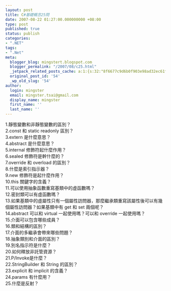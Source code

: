 ```yaml
---
layout: post
title: C#基礎概念25問
date: 2007-08-22 01:27:00.000000000 +08:00
type: post
published: true
status: publish
categories:
- ".NET"
tags:
- ".Net"
meta:
  blogger_blog: mingstert.blogspot.com
  blogger_permalink: "/2007/08/c25.html"
  _jetpack_related_posts_cache: a:1:{s:32:"8f6677c9d6b0f903e98ad32ec61f8deb";a:2:{s:7:"expires";i:1455507272;s:7:"payload";a:3:{i:0;a:1:{s:2:"id";i:338;}i:1;a:1:{s:2:"id";i:100;}i:2;a:1:{s:2:"id";i:300;}}}}
  original_post_id: '54'
  _wp_old_slug: '54'
author:
  login: mingster
  email: mingster.tsai@gmail.com
  display_name: mingster
  first_name: ''
  last_name: ''
---
```

<p>1.靜態變數和非靜態變數的區別？<br />2.const 和 static readonly 區別？<br />3.extern 是什麼意思？<br />4.abstract 是什麼意思？<br />5.internal 修飾符起什麼作用？<br />6.sealed 修飾符是幹什麼的？<br />7.override 和 overload 的區別？<br />8.什麼是索引指示器？<br />9.new 修飾符是起什麼作用？<br />10.this 關鍵字的含義？<br />11.可以使用抽象函數重寫基類中的虛函數嗎？<br />12.密封類可以有虛函數嗎？<br />13.如果基類中的虛屬性只有一個屬性訪問器，那麼繼承類重寫該屬性後可以有幾個屬性訪問器？如果基類中有 get 和 set 兩個呢？<br />14.abstract 可以和 virtual 一起使用嗎？可以和 override 一起使用嗎？<br />15.介面可以包含哪些成員？<br />16.類和結構的區別？<br />17.介面的多繼承會帶來哪些問題？<br />18.抽象類別和介面的區別？<br />19.別名指示符是什麼？<br />20.如何釋放非託管資源？<br />21.P/Invoke是什麼？<br />22.StringBuilder 和 String 的區別？<br />23.explicit 和 implicit 的含義？<br />24.params 有什麼用？<br />25.什麼是反射？</p>
